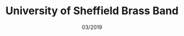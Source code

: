 ---
title: University of Sheffield Brass Band
titleShort: USBB
date: 03/2019
description: >-
  Website designed and created for the University of Sheffield Brass Band, of which I am a proud member. Uses Jekyll for easy content management.
tags:
---
